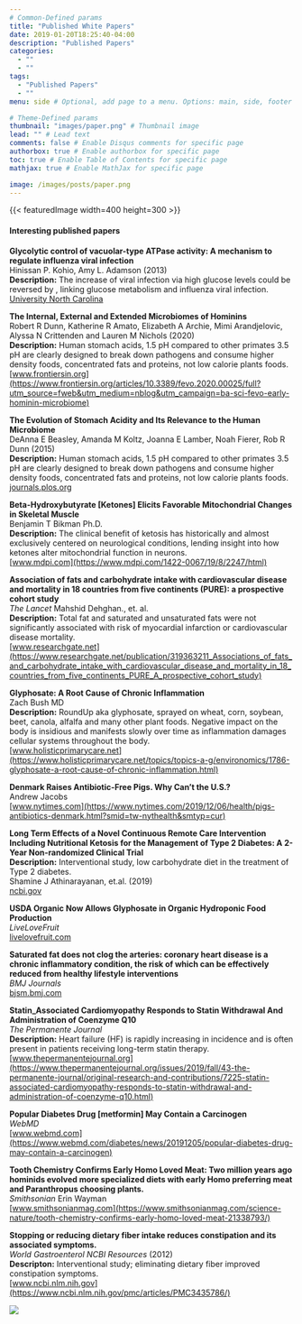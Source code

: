 ```yaml
---
# Common-Defined params
title: "Published White Papers"
date: 2019-01-20T18:25:40-04:00
description: "Published Papers"
categories:
  - ""
  - ""
tags:
  - "Published Papers"
  - ""
menu: side # Optional, add page to a menu. Options: main, side, footer

# Theme-Defined params
thumbnail: "images/paper.png" # Thumbnail image
lead: "" # Lead text
comments: false # Enable Disqus comments for specific page
authorbox: true # Enable authorbox for specific page
toc: true # Enable Table of Contents for specific page
mathjax: true # Enable MathJax for specific page

image: /images/posts/paper.png
---
```

{{< featuredImage width=400 height=300 >}}

#### Interesting published papers

__Glycolytic control of vacuolar-type ATPase activity: A mechanism to regulate influenza viral infection__\
Hinissan P. Kohio, Amy L. Adamson (2013)\
**Description:** The increase of viral infection via high glucose levels could be reversed by
, linking glucose metabolism and influenza viral infection.\
[University North Carolina](https://craigccfl.com/media/Virology_Glycolytic_Control-main.pdf)

__The Internal, External and Extended Microbiomes of Hominins__\
Robert R Dunn, Katherine R Amato, Elizabeth A Archie, Mimi Arandjelovic, Alyssa N Crittenden and Lauren M Nichols (2020)\
**Description:** Human stomach acids, 1.5 pH compared to other primates 3.5 pH are clearly designed to break down pathogens and consume higher density foods, concentrated fats and proteins, not low calorie plants foods.\
[www.frontiersin.org](https://www.frontiersin.org/articles/10.3389/fevo.2020.00025/full?utm_source=fweb&utm_medium=nblog&utm_campaign=ba-sci-fevo-early-hominin-microbiome)

__The Evolution of Stomach Acidity and Its Relevance to the Human Microbiome__\
DeAnna E Beasley, Amanda M Koltz, Joanna E Lamber, Noah Fierer, Rob R Dunn (2015)\
**Description:** Human stomach acids, 1.5 pH compared to other primates 3.5 pH are clearly designed to break down pathogens and consume higher density foods, concentrated fats and proteins, not low calorie plants foods.\
[journals.plos.org](https://journals.plos.org/plosone/article?id=10.1371/journal.pone.0134116)

__Beta-Hydroxybutyrate [Ketones] Elicits Favorable Mitochondrial Changes in Skeletal Muscle__\
Benjamin T Bikman Ph.D.\
**Description:** The clinical benefit of ketosis has historically and almost exclusively centered on neurological conditions, lending insight into how ketones alter mitochondrial function in neurons.\
[www.mdpi.com](https://www.mdpi.com/1422-0067/19/8/2247/html)

__Association of fats and carbohydrate intake with cardiovascular disease and mortality in 18 countries from five continents (PURE): a prospective cohort study__\
*The Lancet* Mahshid Dehghan., et. al.\
**Description:** Total fat and saturated and unsaturated fats were not significantly associated with risk of myocardial infarction or cardiovascular disease mortality.\
[www.researchgate.net](https://www.researchgate.net/publication/319363211_Associations_of_fats_and_carbohydrate_intake_with_cardiovascular_disease_and_mortality_in_18_countries_from_five_continents_PURE_A_prospective_cohort_study)

__Glyphosate: A Root Cause of Chronic Inflammation__\
Zach Bush MD\
**Description:** RoundUp aka glyphosate, sprayed on wheat, corn, soybean, beet, canola, alfalfa and many other plant foods. Negative impact on the body is insidious and manifests slowly over time as inflammation damages cellular systems throughout the body.\
[www.holisticprimarycare.net](https://www.holisticprimarycare.net/topics/topics-a-g/environomics/1786-glyphosate-a-root-cause-of-chronic-inflammation.html)

__Denmark Raises Antibiotic-Free Pigs. Why Can’t the U.S.?__\
Andrew Jacobs\
[www.nytimes.com](https://www.nytimes.com/2019/12/06/health/pigs-antibiotics-denmark.html?smid=tw-nythealth&smtyp=cur)

__Long Term Effects of a Novel Continuous Remote Care Intervention Including Nutritional Ketosis for the Management of Type 2 Diabetes: A 2-Year Non-randomized Clinical Trial__\
**Description:** Interventional study, low carbohydrate diet in the treatment of Type 2 diabetes.\
Shamine J Athinarayanan, et.al. (2019)\
[ncbi.gov](https://www.ncbi.nlm.nih.gov/pmc/articles/PMC6561315/)

__USDA Organic Now Allows Glyphosate in Organic Hydroponic Food Production__\
*LiveLoveFruit*\
[livelovefruit.com](https://livelovefruit.com/glyphosate-in-organic-hydroponic-food/)

__Saturated fat does not clog the arteries: coronary heart disease is a chronic inflammatory condition, the risk of which can be effectively reduced from healthy lifestyle interventions__\
*BMJ Journals*\
[bjsm.bmj.com](https://bjsm.bmj.com/content/51/15/1111)

__Statin_Associated Cardiomyopathy Responds to Statin Withdrawal And Administration of Coenzyme Q10__\
*The Permanente Journal*\
**Description:** Heart failure (HF) is rapidly increasing in incidence and is often present in patients receiving long-term statin therapy.\
[www.thepermanentejournal.org](https://www.thepermanentejournal.org/issues/2019/fall/43-the-permanente-journal/original-research-and-contributions/7225-statin-associated-cardiomyopathy-responds-to-statin-withdrawal-and-administration-of-coenzyme-q10.html)

__Popular Diabetes Drug [metformin] May Contain a Carcinogen__\
*WebMD*\
[www.webmd.com](https://www.webmd.com/diabetes/news/20191205/popular-diabetes-drug-may-contain-a-carcinogen)

__Tooth Chemistry Confirms Early Homo Loved Meat: Two million years ago hominids evolved more specialized diets with early Homo preferring meat and Paranthropus choosing plants.__\
*Smithsonian* Erin Wayman\
[www.smithsonianmag.com](https://www.smithsonianmag.com/science-nature/tooth-chemistry-confirms-early-homo-loved-meat-21338793/)

__Stopping or reducing dietary fiber intake reduces constipation and its associated symptoms.__\
*World Gastroenterol NCBI Resources* (2012)\
**Descripton:** Interventional study; eliminating dietary fiber improved constipation symptoms.\
[www.ncbi.nlm.nih.gov](https://www.ncbi.nlm.nih.gov/pmc/articles/PMC3435786/)


![](/images/logo_transparent-300x300.png)

